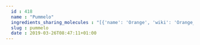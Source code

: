 ```yaml
---
  id : 418
  name : "Pummelo"
  ingredients_sharing_molecules : "[{'name': 'Orange', 'wiki': 'Orange_(fruit)', 'id': 194, 'category': 'Fruit', 'common_molecules': [89594, 5280443, 5280598, 6054, 79803, 7284, 527, 638278, 6072, 26447, 5363388, 644104, 5280511, 650, 5367719, 13144, 4788, 637775, 5284507, 61020, 247, 8452, 853433, 638011, 1889, 15394, 5280445, 637566, 240, 33931, 7462, 5365811, 8130, 798, 6569, 441005, 443158, 6561, 442428, 637542, 441484, 22311, 107971, 5284639, 10448, 5317319, 338, 7288, 8723, 11552, 8635, 1110, 6050, 85704, 6654, 6986, 17868, 7463, 5318042, 31260, 2345, 5280863, 784, 10393, 439341, 7150, 5280343, 1549026, 126, 998, 7847, 445070, 768, 18818, 323, 1183, 5281515, 9862, 5281553, 5281708, 637511, 31253, 5284503, 802, 180, 72, 61503, 643941, 999, 439246, 244, 8768, 439263, 1130, 454, 643820, 107, 878, 444539, 14896, 18635, 7858, 8857, 5315892, 11509, 6184, 643779, 6251, 439533, 11128, 7654]}, {'name': 'Lemon', 'wiki': 'Lemon', 'id': 240, 'category': 'Fruit Citrus', 'common_molecules': [89594, 5280443, 5280598, 6054, 79803, 7284, 527, 638278, 6072, 26447, 5363388, 644104, 5280511, 650, 5367719, 13144, 4788, 637775, 5284507, 61020, 247, 8452, 853433, 638011, 1889, 15394, 5280445, 637566, 240, 33931, 7462, 5365811, 8130, 798, 6569, 441005, 443158, 6561, 442428, 637542, 441484, 22311, 107971, 5284639, 10448, 5317319, 338, 7288, 8723, 11552, 8635, 1110, 6050, 85704, 6654, 6986, 17868, 7463, 5318042, 31260, 2345, 5280863, 784, 10393, 439341, 7150, 5280343, 1549026, 126, 998, 7847, 445070, 768, 18818, 323, 1183, 5281515, 9862, 5281553, 5281708, 637511, 31253, 5284503, 802, 180, 72, 61503, 643941, 999, 439246, 244, 8768, 439263, 1130, 454, 643820, 107, 878, 444539, 14896, 18635, 7858, 8857, 5315892, 11509, 6184, 643779, 6251, 439533, 11128, 7654]}, {'name': 'Lime', 'wiki': 'Key_lime', 'id': 241, 'category': 'Fruit Citrus', 'common_molecules': [89594, 5280443, 5280598, 6054, 79803, 7284, 527, 638278, 6072, 26447, 5363388, 644104, 5280511, 650, 5367719, 13144, 4788, 637775, 5284507, 61020, 247, 8452, 853433, 638011, 1889, 15394, 5280445, 637566, 240, 33931, 7462, 5365811, 8130, 798, 6569, 441005, 443158, 6561, 442428, 637542, 441484, 22311, 107971, 5284639, 10448, 5317319, 338, 7288, 8723, 11552, 8635, 1110, 6050, 85704, 6654, 6986, 17868, 7463, 5318042, 31260, 2345, 5280863, 784, 10393, 439341, 7150, 5280343, 1549026, 126, 998, 7847, 445070, 768, 18818, 323, 1183, 5281515, 9862, 5281553, 5281708, 637511, 31253, 5284503, 802, 180, 72, 61503, 643941, 999, 439246, 244, 8768, 439263, 1130, 454, 643820, 107, 878, 444539, 14896, 18635, 7858, 8857, 5315892, 11509, 6184, 643779, 6251, 439533, 11128, 7654]}, {'name': 'Mandarin Orange', 'wiki': 'Mandarin_orange', 'id': 242, 'category': 'Fruit Citrus', 'common_molecules': [89594, 5280443, 5280598, 6054, 79803, 7284, 527, 638278, 6072, 26447, 5363388, 644104, 5280511, 650, 5367719, 13144, 4788, 637775, 5284507, 61020, 247, 8452, 853433, 638011, 1889, 15394, 5280445, 637566, 240, 33931, 7462, 5365811, 8130, 798, 6569, 441005, 443158, 6561, 442428, 637542, 441484, 22311, 107971, 5284639, 10448, 5317319, 338, 7288, 8723, 11552, 8635, 1110, 6050, 85704, 6654, 6986, 17868, 7463, 5318042, 31260, 2345, 5280863, 784, 10393, 439341, 7150, 5280343, 1549026, 126, 998, 7847, 445070, 768, 18818, 323, 1183, 5281515, 9862, 5281553, 5281708, 637511, 31253, 5284503, 802, 180, 72, 61503, 643941, 999, 439246, 244, 8768, 439263, 1130, 454, 643820, 107, 878, 444539, 14896, 18635, 7858, 8857, 5315892, 11509, 6184, 643779, 6251, 439533, 11128, 7654]}, {'name': 'Basil', 'wiki': 'Basil', 'id': 250, 'category': 'Herb', 'common_molecules': [89594, 5280443, 5280598, 6054, 7284, 527, 638278, 6072, 26447, 5363388, 644104, 5280511, 650, 5367719, 13144, 4788, 637775, 5284507, 61020, 247, 8452, 853433, 638011, 1889, 15394, 5280445, 637566, 240, 33931, 7462, 5365811, 8130, 798, 6569, 441005, 443158, 6561, 637542, 441484, 22311, 107971, 5284639, 10448, 5317319, 338, 7288, 8723, 11552, 79803, 1110, 6050, 6654, 6986, 7463, 5318042, 31260, 2345, 5280863, 784, 10393, 439341, 7150, 5280343, 1549026, 126, 998, 7847, 445070, 768, 18818, 323, 1183, 5281515, 9862, 5281553, 5281708, 637511, 31253, 5284503, 802, 180, 72, 61503, 643941, 999, 439246, 244, 8768, 439263, 1130, 454, 643820, 107, 878, 444539, 14896, 18635, 7858, 8857, 5315892, 11509, 6184, 643779, 6251, 439533, 11128, 7654]}]"
  slug : pummelo
  date : 2019-03-26T08:47:11+01:00
---
```




